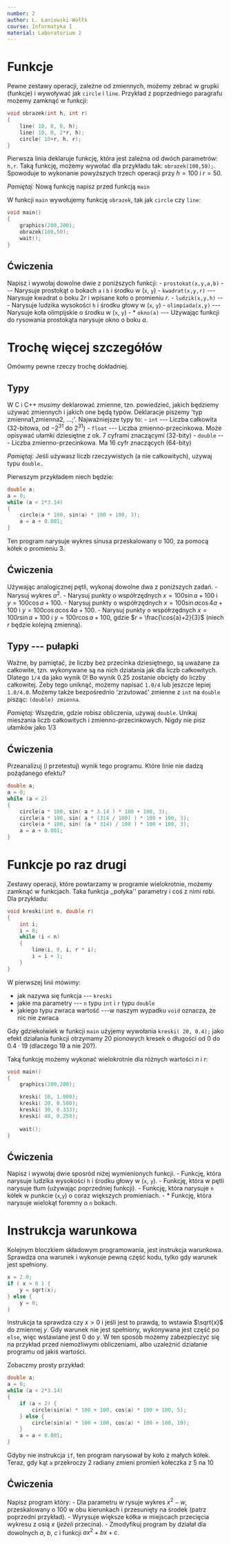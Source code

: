 ```yaml
---
number: 2
author: Ł. Łaniewski-Wołłk
course: Informatyka I
material: Laboratorium 2
---
```



# Funkcje
Pewne zestawy operacji, zależne od zmiennych, możemy zebrać w grupki (funkcje) i wywoływać jak `circle` i `line`. Przykład z poprzedniego paragrafu możemy zamknąć w funkcji:
```c++
void obrazek(int h, int r)
{
    line( 10, 0, 0, h);
    line( 10, 0, 2*r, h);
    circle( 10+r, h, r);
}
```

Pierwsza linia deklaruje funkcję, która jest zależna od dwóch parametrów: `h,r`. Taką funkcję, możemy wywołać dla przykładu tak: `obrazek(100,50);`. Spowoduje to wykonanie powyższych trzech operacji przy $h=100$ i $r=50$.

_Pamiętaj:_ Nową funkcję napisz przed funkcją `main`

W funkcji `main` wywołujemy funkcję `obrazek`, tak jak `circle` czy `line`:
```c++
void main()
{
    graphics(200,200);
    obrazek(100,50);	
    wait();
}
```


## Ćwiczenia
Napisz i wywołaj dowolne dwie z poniższych funkcji:
	- `prostokat(x,y,a,b)` --- Narysuje prostokąt o bokach `a` i `b` i środku w (`x`, `y`)
	- `kwadrat(x,y,r)` --- Narysuje kwadrat o boku $2r$ i wpisane koło o promieniu $r$.
	- `ludzik(x,y,h)` --- Narysuje ludzika wysokości `h` i środku głowy w (`x`, `y`)
	- `olimpiada(x,y)` --- Narysuje koła olimpijskie o środku w (`x`, `y`)
	- *  `okno(a)` --- Używając funkcji do rysowania prostokąta narysuje okno o boku $a$.


# Trochę więcej szczegółów
Omówmy pewne rzeczy trochę dokładniej.

## Typy
W C i C++ _musimy_ deklarować zmienne, tzn. powiedzieć, jakich będziemy używać zmiennych i jakich one będą typów. Deklaracje piszemy 'typ zmienna1,zmienna2, ...;'. Najważniejsze typy to:
	- `int` --- Liczba całkowita (32-bitowa, od $-2^{31}$ do $2^{31}$)
	- `float` --- Liczba zmienno-przecinkowa. Może opisywać ułamki dziesiętne z ok. 7 cyframi znaczącymi (32-bity)
	- `double` --- Liczba zmienno-przecinkowa. Ma 16 cyfr znaczących (64-bity)

_Pamiętaj:_ Jeśli używasz liczb rzeczywistych (a nie całkowitych), używaj typu `double.`

Pierwszym przykładem niech będzie:
```c++
double a;
a = 0;
while (a < 2*3.14)
{
    circle(a * 100, sin(a) * 100 + 100, 3);
    a = a + 0.001;
}
```
Ten program narysuje wykres sinusa przeskalowany o 100, za pomocą kółek o promieniu 3.


## Ćwiczenia
Używając analogicznej pętli, wykonaj dowolne dwa z poniższych zadań.
	- Narysuj wykres $a^2$.
	- Narysuj punkty o współrzędnych $x=100\sin{a}+100$ i $y=100\cos{a}+100$.
	- Narysuj punkty o współrzędnych $x=100\sin{a}\cos{4a}+100$ i $y=100\cos{a}\cos{4a}+100$.
	- Narysuj punkty o współrzędnych $x=100r\sin{a}+100$ i $y=100r\cos{a}+100$, gdzie $r = \frac{\cos{a}+2}{3}$ (niech $r$ będzie kolejną zmienną).


## Typy --- pułapki
Ważne, by pamiętać, że liczby bez przecinka dziesiętnego, są uważane za całkowite, tzn. wykonywane są na nich działania jak dla liczb całkowitych. Dlatego `1/4` da jako wynik 0! Bo wynik 0.25 zostanie obcięty do liczby całkowitej. Żeby tego uniknąć, możemy napisać `1.0/4` lub jeszcze lepiej `1.0/4.0`. Możemy także bezpośrednio 'zrzutować' zmienne z `int` na `double` pisząc: `(double) zmienna`.

_Pamiętaj:_ Wszędzie, gdzie robisz obliczenia, używaj `double`. 
Unikaj mieszania liczb całkowitych i zmienno-przecinkowych. Nigdy nie pisz ułamków jako 1/3


## Ćwiczenia
Przeanalizuj (i przetestuj) wynik tego programu. Które linie nie dadzą pożądanego efektu?
```c++
double a;
a = 0;
while (a < 2)
{
    circle(a * 100, sin( a * 3.14 ) * 100 + 100, 3);
    circle(a * 100, sin( a * (314 / 100) ) * 100 + 100, 3);
    circle(a * 100, sin( (a * 314) / 100 ) * 100 + 100, 3);
    a = a + 0.001;
}
```


# Funkcje po raz drugi
Zestawy operacji, które powtarzamy w programie wielokrotnie, możemy zamknąć w funkcjach. Taka funkcja ,,połyka'' parametry i coś z nimi robi. Dla przykładu:
```c++
void kreski(int n, double r)
{
    int i;
    i = 0;
    while (i < n)
    {
        line(i, 0, i, r * i);
        i = i + 1;
    }
}
```
W pierwszej linii mówimy:
- jak nazywa się funkcja --- `kreski`
- jakie ma parametry --- `n` typu `int` i `r` typu `double`
- jakiego typu zwraca wartość ---w naszym wypadku `void` oznacza, że nic nie zwraca

Gdy gdziekolwiek w funkcji `main` użyjemy wywołania `kreski( 20, 0.4);` jako efekt działania funkcji otrzymamy 20 pionowych kresek o długości od $0$ do $0.4\cdot 19$ (dlaczego $19$ a nie $20$?).

Taką funkcję możemy wykonać wielokrotnie dla różnych wartości $n$ i $r$:
```c++
void main()
{
    graphics(200,200);

    kreski( 10, 1.000);	
    kreski( 20, 0.500);	
    kreski( 30, 0.333);	
    kreski( 40, 0.250);	
	
    wait();
}
```


## Ćwiczenia
Napisz i wywołaj dwie sposród niżej wymienionych funkcji.
	- Funkcję, która narysuje ludzika wysokości `h` i środku głowy w (`x`, `y`).
	- Funkcję, która w pętli narysuje tłum (używając poprzedniej funkcji).
	- Funkcję, która narysuje `n` kółek w punkcie (`x`,`y`) o coraz większych promieniach.
	- *  Funkcję, która narysuje wielokąt foremny o `n` bokach.



# Instrukcja warunkowa
Kolejnym bloczkiem składowym programowania, jest instrukcja warunkowa. Sprawdza ona warunek i wykonuje pewną część kodu, tylko gdy warunek jest spełniony.
```c++
x = 2.0;
if ( x > 0 ) {
    y = sqrt(x);
} else {
    y = 0;
}
```
Instrukcja ta sprawdza czy $x > 0$ i jeśli jest to prawdą, to wstawia $\sqrt{x}$ do zmiennej $y$. Gdy warunek nie jest spełniony, wykonywana jest część po `else`, więc wstawiane jest $0$ do $y$. W ten sposób możemy zabezpieczyć się na przykład przed niemożliwymi obliczeniami, albo uzależnić działanie programu od jakiś wartości.

Zobaczmy prosty przykład:
```c++
double a;
a = 0;
while (a < 2*3.14)
{
    if (a < 2) {
        circle(sin(a) * 100 + 100, cos(a) * 100 + 100, 5);
    } else {
        circle(sin(a) * 100 + 100, cos(a) * 100 + 100, 10);
    }
    a = a + 0.001;
}
```
Gdyby nie instrukcja `if`, ten program narysował by koło z małych kółek. Teraz, gdy kąt `a` przekroczy $2$ radiany zmieni promień kółeczka z $5$ na $10$ 


## Ćwiczenia
Napisz program który:
	- Dla parametru $w$ rysuje wykres $x^2-w$, przeskalowany o 100 w obu kierunkach i przesunięty na środek (patrz poprzedni przykład).
	- Wyrysuje większe kółka w miejscach przecięcia wykresu z osią $x$ (_jeżeli_ przecina).
	- Zmodyfikuj program by działał dla dowolnych $a$, $b$, $c$ i funkcji $ax^2+bx+c$.


